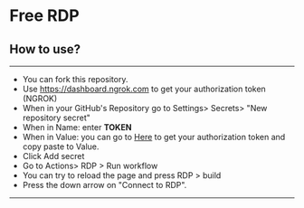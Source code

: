 # Free RDP


## How to use?

***
* You can fork this repository.
* Use https://dashboard.ngrok.com to get your authorization token (NGROK)
* When in your GitHub's Repository go to  Settings> Secrets> "New repository secret"
* When in Name: enter **TOKEN**
* When in Value: you can go to [Here](https://dashboard.ngrok.com/auth/your-authtoken) to get your authorization token and copy paste to Value.
* Click Add secret
* Go to Actions> RDP > Run workflow
* You can try to reload the page and press RDP > build
* Press the down arrow on "Connect to RDP".
***
